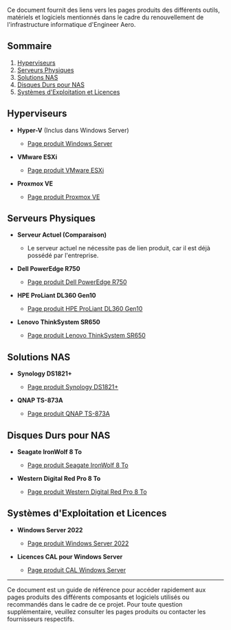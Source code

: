 Ce document fournit des liens vers les pages produits des différents outils, matériels et logiciels mentionnés dans le cadre du renouvellement de l'infrastructure informatique d'Engineer Aero.

## Sommaire

1. [Hyperviseurs](#hyperviseurs)
2. [Serveurs Physiques](#serveurs-physiques)
3. [Solutions NAS](#solutions-nas)
4. [Disques Durs pour NAS](#disques-durs-pour-nas)
5. [Systèmes d'Exploitation et Licences](#systèmes-dexploitation-et-licences)

## Hyperviseurs

- **Hyper-V** (Inclus dans Windows Server)
  - [Page produit Windows Server](https://www.microsoft.com/en-us/windows-server)
  
- **VMware ESXi**
  - [Page produit VMware ESXi](https://www.vmware.com/products/esxi-and-esx.html)

- **Proxmox VE**
  - [Page produit Proxmox VE](https://www.proxmox.com/en/proxmox-ve)

## Serveurs Physiques

- **Serveur Actuel (Comparaison)**
  - Le serveur actuel ne nécessite pas de lien produit, car il est déjà possédé par l'entreprise.

- **Dell PowerEdge R750**
  - [Page produit Dell PowerEdge R750](https://www.dell.com/en-us/work/shop/povw/poweredge-r750)

- **HPE ProLiant DL360 Gen10**
  - [Page produit HPE ProLiant DL360 Gen10](https://www.hpe.com/us/en/product-catalog/servers/proliant-servers/pip.hpe-proliant-dl360-gen10-server.1008917213.html)

- **Lenovo ThinkSystem SR650**
  - [Page produit Lenovo ThinkSystem SR650](https://www.lenovo.com/us/en/data-center/servers/racks/ThinkSystem-SR650/p/77XX7HS7292)

## Solutions NAS

- **Synology DS1821+**
  - [Page produit Synology DS1821+](https://www.synology.com/en-us/products/DS1821+)

- **QNAP TS-873A**
  - [Page produit QNAP TS-873A](https://www.qnap.com/en-us/product/ts-873a)

## Disques Durs pour NAS

- **Seagate IronWolf 8 To**
  - [Page produit Seagate IronWolf 8 To](https://www.seagate.com/internal-hard-drives/hdd/ironwolf/)
  
- **Western Digital Red Pro 8 To**
  - [Page produit Western Digital Red Pro 8 To](https://www.westerndigital.com/products/internal-drives/wd-red-pro-hdd)

## Systèmes d'Exploitation et Licences

- **Windows Server 2022**
  - [Page produit Windows Server 2022](https://www.microsoft.com/en-us/windows-server)
  
- **Licences CAL pour Windows Server**
  - [Page produit CAL Windows Server](https://www.microsoft.com/en-us/windows-server/pricing)

---

Ce document est un guide de référence pour accéder rapidement aux pages produits des différents composants et logiciels utilisés ou recommandés dans le cadre de ce projet. Pour toute question supplémentaire, veuillez consulter les pages produits ou contacter les fournisseurs respectifs.
